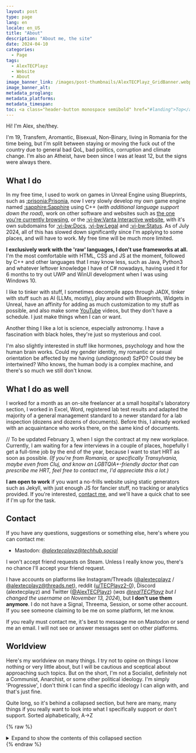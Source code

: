 ```yaml
---
layout: post
type: page
lang: en
locale: en_US
title: "About"
description: "About me, the site"
date: 2024-04-10
categories:
  - Page
tags:
  - AlexTECPlayz
  - Website
  - About
image_banner_link: /images/post-thumbnails/AlexTECPlayz_GridBanner.webp
image_banner_alt:
metadata_proglang:
metadata_platforms:
metadata_timespan:
toc: <a class="header-button monospace semibold" href="#landing">Top</a><br><a class="header-button monospace semibold" href="#what-i-do">What I do</a><br><a class="header-button monospace semibold" href="#what-i-do-as-well">What I do as well</a><br><a class="header-button monospace semibold" href="#contact">Contact</a><br><a class="header-button monospace semibold" href="#worldview">Worldview</a>
---
```


Hi! I'm Alex, she/they.

I'm 19, Transfem, Aromantic, Bisexual, Non-Binary, living in Romania for the time being, but I'm split between staying or moving the fuck out of the country due to general bad QoL, bad politics, corruption and climate change. I'm also an Atheist, have been since I was at least 12, but the signs were always there.

## What I do

In my free time, I used to work on games in Unreal Engine using Blueprints, such as [:prisonia:Prisonia](https://vantainteractive.com/en/games/Prisonia), now I very slowly develop my own game engine named [:sapphire:Sapphire](https://docs.vantainteractive.com/en/sapphire/) using C++ (*with additional language support down the road*), work on other software and websites such as [the one you're currently browsing](alextecplayz.github.io), or the [:vi-bw:Vanta Interactive website](https://vantainteractive.com), with it's own subdomains for [:vi-bw:Docs](https://docs.vantainteractive.com), [:vi-bw:Legal](https://legal.vantainteractive.com) and [:vi-bw:Status](https://status.vantainteractive.com). As of July 2024, all of this has slowed down significantly since I'm applying to some places, and will have to work. My free time will be much more limited.

**I exclusively work with the 'raw' languages, I don't use frameworks at all.** I'm the most comfortable with HTML, CSS and JS at the moment, followed by C++ and other languages that I may know less, such as Java, Python3 and whatever leftover knowledge I have of C# nowadays, having used it for 6 months to try out UWP and WinUI development when I was using Windows 10.

I like to tinker with stuff, I sometimes decompile apps through JADX, tinker with stuff such as AI (LLMs, mostly), play around with Blueprints, Widgets in Unreal, have an affinity for adding as much customization to my stuff as possible, and also make some [YouTube](https://youtube.com/@alextecplaz) videos, but they don't have a schedule. I just make things when I can or want.

Another thing I like a lot is science, especially astronomy. I have a fascination with black holes, they're just so mysterious and cool.

I'm also slightly interested in stuff like hormones, psychology and how the human brain works. Could my gender identity, my romantic or sexual orientation be affected by me having (*undiagnosed*) SzPD? Could they be intertwined? Who knows, the human body is a complex machine, and there's so much we still don't know.

## What I do as well

I worked for a month as an on-site freelancer at a small hospital's laboratory section, I worked in Excel, Word, registered lab test results and adapted the majority of a general management standard to a newer standard for a lab inspection (dozens and dozens of documents). Before this, I already worked with an acquaintance who works there, on the same kind of documents.

// To be updated February 3, when I sign the contract at my new workplace.
Currently, I am waiting for a few interviews in a couple of places, hopefully I get a full-time job by the end of the year, because I want to start HRT as soon as possible. *(If you're from Romania, or specifically Transylvania, maybe even from Cluj, and know an LGBTQIA+-friendly doctor that can prescribe me HRT, feel free to contact me, I'd appreciate this a lot.)*

**I am open to work** if you want a no-frills website using static generators such as Jekyll, with just enough JS for fancier stuff, no tracking or analytics provided. If you're interested, [contact me](#contact), and we'll have a quick chat to see if I'm up for the task.

## Contact
If you have any questions, suggestions or something else, here's where you can contact me:
- Mastodon: [*@alextecplayz@techhub.social*](https://techhub.social/@AlexTECPlayz)

I won't accept friend requests on Steam. Unless I really know you, there's no chance I'll accept your friend request.

I have accounts on platforms like Instagram/Threads ([@alextecplayz](https://instagram.com/alextecplayz) / [@alextecplayz@threads.net](https://threads.net/alextecplayz)), reddit ([u/TECPlayz2-0](https://new.reddit.com/user/TECPlayz2-0)), Discord (alextecplayz) and Twitter ([@AlexTECPlayz](https://twitter.com/AlexTECPlayz)) (*was [@realTECPlayz](https://web.archive.org/web/20230320004115/twitter.com/realTECPlayz) but I changed the username on November 13, 2024*), but **I don't use them anymore**. I do not have a Signal, Threema, Session, or some other account. If you see someone claiming to be me on some platform, let me know.

If you really must contact me, it's best to message me on Mastodon or send me an email. I will not see or answer messages sent on other platforms.

## Worldview

Here's my worldview on many things. I try not to opine on things I know nothing or very little about, but I will be cautious and sceptical about approaching such topics. But on the short, I'm not a Socialist, definitely not a Communist, Anarchist, or some other political ideology. I'm simply 'Progressive', I don't think I can find a specific ideology I can align with, and that's just fine.

Quite long, so it's behind a collapsed section, but here are many, many things if you really want to look into what I specifically support or don't support. Sorted alphabetically, A->Z

{% raw %}
<details class="details">
  <summary style="">Expand to show the contents of this collapsed section</summary>
  <table>
    <thead>
      <tr>
        <th><strong>My stance</strong></th>
        <th><strong>Measure, something specific, law, right, etc.</strong></th>
        <th><strong>Description to explain why (optional)</strong></th>
      </tr>
    </thead>
    <tbody>
      <tr>
        <td><strong>IMPARTIAL</strong></td>
        <td>ACAB</td>
        <td>To suggest, or to generalize, that “All Cops are Bastards” sucks fucking ass, and I don’t support this. There are some corrupt cops, and there are some good cops. Not everything’s so black and white.</td>
      </tr>
      <tr>
        <td><strong>AGAINST</strong></td>
        <td>Anarchism, Anarcho-$THING, Anarcho-communism, Stateless societies, anti-statism, liberationism</td>
        <td>Bahahaha! Oh, you’re serious? Bahahaha! Even the most basic, primitive human society has some form of governance similar to a state or government.</td>
      </tr>
      <tr>
        <td><strong>AGAINST</strong></td>
        <td>Authoritarianism</td>
        <td>Never. Under no circumstance is this good. I give some sceptical leeway for ‘benevolent dictators’. They’re still dictators and all, but sometimes I guess you have to take control of a country that’s gone too far off to bring it back to stability.</td>
      </tr>
      <tr>
        <td><strong>IMPARTIAL</strong></td>
        <td>Big companies, corporations, businesses.</td>
        <td>Big companies aren’t <em>inherently</em> bad. Big companies that become monopolies or oligopolies are bad, however.</td>
      </tr>
      <tr>
        <td><strong>FOR</strong></td>
        <td>Capitalism (to an extent)</td>
        <td>Not all parts of capitalism are bad. Is capitalism worse now, especially due to the increased wealth gap between the top % and the rest? Absolutely. But I don't want to tear it all down, I want to surgically remove the bad ideological parts of it, and replace them with more fair alternatives, usually provided by socialism's economic system, or some other, 'third way'.</td>
      </tr>
      <tr>
        <td><strong>AGAINST</strong></td>
        <td>‘Carbon capture’, ‘carbon credits’</td>
        <td>They’re a scam, and ineffective in the grand scale of things. Not to mention it’s GREENWASHING.</td>
      </tr>
      <tr>
        <td><strong>AGAINST</strong></td>
        <td>Cars</td>
        <td>Not a car abolitionist, though. Cars have their utility and own degree of freedom, but we’d have less of them if we had excellent public transport and trains.</td>
      </tr>
      <tr>
        <td><strong>FOR</strong></td>
        <td>CIA, FBI, NSA, intelligence agencies in general</td>
        <td>Fuck yeah, intelligence agencies are cool. Some secret programs need to exist for the sake of national and/or international security. <i class="italic">Oh, but look what $AGENCY did in the 80s, 90s, etc.</i> This isn't BECAUSE of the intelligence agency's existence. It's because some agencies get an ego and start operating way out of their legal limits, and there's no one to hold them accountable for their mistakes.<br><br>An intelligence agency is not inherently bad or evil. They can be massively helpful in exposing and leading to the arrest of organized crime groups, as history has proven time and time again. They can be massively helpful in protecting their country's interests, as is the case for the US, as history has proven time and time again.</td>
      </tr>
      <tr>
        <td><strong>AGAINST</strong></td>
        <td>Communism, Fascism, Nazism, any other ideology</td>
        <td>None of these are good. Fuck off. Shilling for the NK, CCP, URSS or being a tankie is the same.<br><br><strong>On Communism:</strong><br>Communism is the extreme left, so obviously it contains the most radical stuff of the Left. This also comes with extreme violence, just like the extreme right's extreme violence. Marx had some good ideas, some deserved to be thrown in the dumpster. Lenin? HARD NO, the guy was authoritarian. If you're a Leninist, Marxist-Leninist, and especially something else like Stalinist, Ceausist, etc, stay the fuck away. Your ideology is just as reprehensible and as horrific as Fascism and Nazism.</td>
      </tr>
      <tr>
        <td><strong>AGAINST</strong></td>
        <td>Corruption, cronyism, nepotism</td>
        <td>Self-explanatory. I live in Romania, I see this on a daily basis, unfortunately.</td>
      </tr>
      <tr>
        <td><strong>FOR</strong></td>
        <td>Drug decriminalisation (e.g light drugs, marijuana)</td>
        <td>Sure, with the same laws as alcohol and tobacco. 18+, you shouldn’t smoke pot and drive, etc. I don’t support or promote drugs. Weed's not great, especially in high concentration.</td>
      </tr>
      <tr>
        <td><strong>FOR</strong></td>
        <td>FOSS, OSS, Closed-source, Source-available, etc.</td>
        <td>I’m not some hypocrite or some absolutist, however. Both FOSS and closed-source software have their advantages and disadvantages.</td>
      </tr>
      <tr>
        <td><strong>FOR</strong></td>
        <td>Free speech (NOT including Hate Speech)</td>
        <td><em>“Muh freedom to say the n-word, to be racist, nooo!”</em> Free speech good. Hate speech bad. Simple as.</td>
      </tr>
      <tr>
        <td><strong>FOR</strong></td>
        <td>Immigration, reducing overreach of immigration/customs agencies</td>
        <td>Agencies such as the US ICE and DHS have too much power. Lobotomize them, don’t abolish the agencies. General immigration and customs enforcement is needed, but what the ICE does is just way above their pay grade, and their department. Stick to airports and country borders, dipshits.</td>
      </tr>
      <tr>
        <td><strong>FOR</strong></td>
        <td>Increased education, healthcare funding</td>
        <td>Obvious. An educated and healthy population can’t be controlled through psyops, dumb conspiracy theories, radical politics. Percentage of religion and spirituality would also decrease, what a lovely bonus!</td>
      </tr>
      <tr>
        <td><strong>FOR</strong></td>
        <td>Increased state/government transparency</td>
        <td>No questions asked. We can’t keep funding secret projects, literal coups, dictatorships, unjustified wars, etc.</td>
      </tr>
      <tr>
        <td><strong>FOR</strong></td>
        <td>IP, Copyright law, Patents</td>
        <td>With the mention that patents shouldn’t forbid someone from doing the same thing, and IP should expire 10 years after creation, with the owner/creator of the IP being able to renew its IP ownership each 10 years, until they die, or pass of the IP to someone else. 50-70 years after the IP was made, it should enter into public domain, with no way of retraction or renewal.</td>
      </tr>
      <tr>
        <td><strong>IMPARTIAL</strong></td>
        <td>Kinks, kink-shaming</td>
        <td>I don't kink-shame <i>...out loud</i>. Look, I get general kinks, I'm fine with them, but there's a line between stuff that's cool and stuff that's objectionable, if not straight-up reprehensible.<br><br>I'm sorry, but I will instantly block anyone that's into scat, piss, inflation, pooltoys, chastity, farts, vore, fatfur, pregnant sex, urethral play, sounding, macros and micros, blood, needle-play, guro, gore, diapers/ABDL, masochism, and obviously against incest, massive age gaps (e.g. 22 with 60) and anything illegal. Fuck off outta here with this stuff, it's horrible.<br><br>What's worse is the people on *supposedly enlightened* Fedi that share this stuff without using ALT text, tags or just text that contains kink-related words that I can block (*Sometimes they don't even blur the image!*) - which means that occasionally I'll stumble upon some pooltoy, inflation or fatfur photo(s) on my timeline. I'll unfollow and possibly block both accounts involved, in such instances.</td>
      </tr>
      <tr>
        <td><strong>AGAINST</strong></td>
        <td>Mass surveillance (e.g. PRISM, Chat Control, IIS)</td>
        <td>Mass surveillance is an overwhelming no from me.</td>
      </tr>
      <tr>
        <td><strong>FOR</strong></td>
        <td>Measures against climate change</td>
        <td>Climate change is very real, very noticeable, and is here to stay. We need to urgently reduce our CO2 emissions, and remove some of the pollution from the atmosphere. This should have been done YEARS ago, DECADES, even, but the car and oil lobbies were/are too powerful.</td>
      </tr>
      <tr>
        <td><strong>FOR</strong></td>
        <td>Minority rights (LGBTQIA+, natives, etc.)</td>
        <td>Self-explanatory. Everyone is equal.</td>
      </tr>
      <tr>
        <td><strong>AGAINST</strong></td>
        <td>Nationalism, legionarism, etc.</td>
        <td>Yeah. Bad.</td>
      </tr>
      <tr>
        <td><strong>FOR</strong></td>
        <td>Nuclear, fusion, renewable, green energy.</td>
        <td>All-in for all of these. Nuclear is still very much a valid option, until we get very efficient and powerful green energy.</td>
      </tr>
      <tr>
        <td><strong>FOR</strong></td>
        <td>Polyamory</td>
        <td>Might seem strange to some, but yeah, I support polyamory. If it’s all consensual and legal, go for it if that’s your thing. Personally, I <em>could theoretically</em> fit in a poly relationship since I’m Aro, and generally I don’t care if I do a thing or not.</td>
      </tr>
      <tr>
        <td><strong>FOR</strong></td>
        <td>Private property, ownership, Stocks, Private equity</td>
        <td>If living in a world where Socialist principles are somewhat applied, private, cooperative and collective ownership CAN exist.</td>
      </tr>
      <tr>
        <td><strong>AGAINST</strong></td>
        <td>Project 2025</td>
        <td>Strongly opposed to this. It’s literally the new fascist manifesto.</td>
      </tr>
      <tr>
        <td><strong>FOR</strong></td>
        <td>Public healthcare, HRT, puberty blockers access</td>
        <td>Obvious. Privatized healthcare should still exist, but public healthcare should be more than enough for your average educated citizen, as per previous measure(s). HRT &amp; puberty blockers should be 12+, available freely under public healthcare.</td>
      </tr>
      <tr>
        <td><strong>AGAINST</strong></td>
        <td>Radical anticapitalism, or Radical anything</td>
        <td>No, just no. Radical stuff only pushes you towards the extremes, which makes you rather unwilling to hear other people's viewpoints. Is Greta Thunberg's ecologism still ecologism, if it's been radicalized? No. Is radical feminism still feminism? Mmm...no. Radicalization pushes more and more extreme, black and white change. I can't, and won't stand by that.</td>
      </tr>
      <tr>
        <td><strong>IMPARTIAL</strong></td>
        <td>Radicalism (radical vs gradual change)</td>
        <td>I usually prefer gradual change.</td>
      </tr>
      <tr>
        <td><strong>AGAINST</strong></td>
        <td>Refusal to work, work abolitionism, critique of work, anti-work</td>
        <td>Let me guess, you’re a “wage slave”? You don’t like to work? However, I wouldn’t want someone to be forced to work 40+ years of their life just to afford a house or something. I think 10-20 years of work should earn you enough to buy an apartment or a house that can fit a family.</td>
      </tr>
      <tr>
        <td><strong>AGAINST</strong></td>
        <td>Right-wing libertarianism</td>
        <td>Trust me bro, it’ll work this time! If we add $CRYPTO, $NFT, $AI or $BUZZWORD into this, it’ll be the best thing ever! Bahahaha!</td>
      </tr>
      <tr>
        <td><strong>FOR</strong></td>
        <td>Separation of Church and State</td>
        <td>Religion should be private.</td>
      </tr>
      <tr>
        <td><strong>FOR</strong></td>
        <td>Socialism</td>
        <td>I usually stand by socialist ideas, as long as they don’t undermine democracy or a mixed economic model that has the best of both socialism and capitalism. You can have a fair and equitable society even with some capitalism sprinkled in. I, however, am not a Socialist.</td>
      </tr>
      <tr>
        <td><strong>FOR</strong></td>
        <td>Space research, exploration</td>
        <td>All-in on space exploration and research. Black Holes fascinate me. I need to know MORE.</td>
      </tr>
      <tr>
        <td><strong>FOR</strong></td>
        <td>State/Govt. overseeing and somewhat controlling the economy</td>
        <td>In order to prevent inflation, crashes, crises, and crypto bros, stocks, companies abusing the ‘free’ market.</td>
      </tr>
      <tr>
        <td><strong>AGAINST</strong></td>
        <td>Targeted Wars (e.g against Palestinians)</td>
        <td>Self-explanatory. Targeted wars are stupid.</td>
      </tr>
      <tr>
        <td><strong>FOR</strong></td>
        <td>Universal Basic Income (UBI)</td>
        <td>No comment.</td>
      </tr>
      <tr>
        <td><strong>AGAINST</strong></td>
        <td>Unschooling, especially radical unschooling</td>
        <td><strong>Unschooling can be detrimental to your child’s education.</strong> A proper curriculum cannot be replaced by simply giving your child a device and letting them choose what to learn. Some argue against conformity, suggesting that children shouldn’t have to follow classroom norms, especially those with ADHD. However, learning to adapt to societal expectations is essential for functioning in society. While there are exceptions for neurodivergent children, it’s crucial to ensure they receive a structured education, whether through Special Ed Schools or homeschooling with a proper curriculum and qualified teachers, rather than relying on apps or unqualified ‘educators’. Some may claim that real-life experiences, like grocery shopping, can teach valuable skills. However, foundational subjects like math should be taught in a structured environment, building on what they learn in school. <br><br> <strong>Research shows that unschooled children often perform worse than their peers who follow a structured curriculum in key areas like reading, writing, and math.</strong> <a href="https://files.eric.ed.gov/fulltext/EJ1363975.pdf">American Families’ Attitudes to Unschooling - A National Survey</a> <br><br> Studies indicate that unschooling does not consistently provide equitable educational experiences. For instance, Martin-Chang et al. (2011) found that children educated without structured lesson plans performed worse than those in public schools. <br><br> The notion that children shouldn’t learn subjects they dislike, such as math, is misguided. A basic education, including math, language, history, and science, is essential. These subjects cannot be replaced by informal experiences or apps; they should complement formal education. <br><br> Proposing to abolish education systems is a privileged stance. Instead of discarding them, we should work towards reforming and improving these systems for everyone. <br><br> Radical unschooling advocates often misunderstand the role of education. It’s vital to ensure children receive proper instruction, especially in critical developmental periods. If you believe your education system is lacking, advocate for change rather than abandonment. <br><br> <strong>Be cautious of radical unschoolers; their approach may not be in your child’s best interest.</strong> I hope the trend of unschooling fades away in favor of more effective educational practices.</td>
      </tr>
      <tr>
        <td><strong>IMPARTIAL</strong></td>
        <td>Wars (general wars)</td>
        <td>Most wars are unnecessary.</td>
      </tr>
      <tr>
        <td><strong>FOR</strong></td>
        <td>Wealth redistribution</td>
        <td>If a person or company have more than $100m value or assets, increase tax and distribute excess towards programs or departments of the government’s choosing - exception being the Army or intelligence agencies, those shouldn’t be funded from this.</td>
      </tr>
      <tr>
        <td><strong>FOR</strong></td>
        <td>Work Unions</td>
        <td>Work unions are always needed, in any sector, regardless if $EMPLOYER is good or bad, or if $REGIME/$IDEOLOGY supposedly doesn’t need unions.</td>
      </tr>
    </tbody>
  </table>
</details>
{% endraw %}
